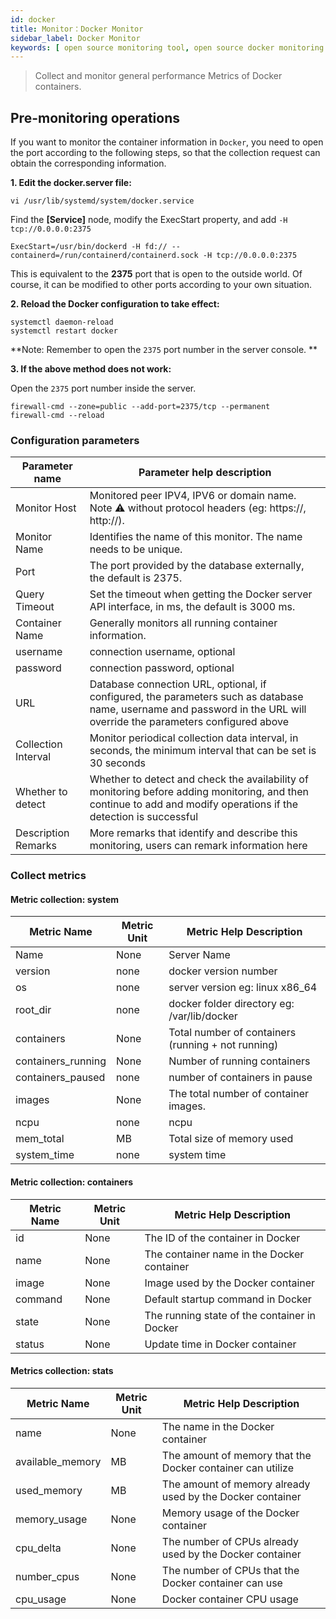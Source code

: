 ```yaml
---
id: docker
title: Monitor：Docker Monitor
sidebar_label: Docker Monitor
keywords: [ open source monitoring tool, open source docker monitoring tool, monitoring docker metrics ]
---
```


> Collect and monitor general performance Metrics of Docker containers.

## Pre-monitoring operations

If you want to monitor the container information in `Docker`, you need to open the port according to the following steps, so that the collection request can obtain the corresponding information.

**1. Edit the docker.server file:**

````shell
vi /usr/lib/systemd/system/docker.service
````

Find the **[Service]** node, modify the ExecStart property, and add `-H tcp://0.0.0.0:2375`

````shell
ExecStart=/usr/bin/dockerd -H fd:// --containerd=/run/containerd/containerd.sock -H tcp://0.0.0.0:2375
````

This is equivalent to the **2375** port that is open to the outside world. Of course, it can be modified to other ports according to your own situation.

**2. Reload the Docker configuration to take effect:**

```shell
systemctl daemon-reload
systemctl restart docker
````

**Note: Remember to open the `2375` port number in the server console. **

**3. If the above method does not work:**

Open the `2375` port number inside the server.

```shell
firewall-cmd --zone=public --add-port=2375/tcp --permanent
firewall-cmd --reload
````

### Configuration parameters

| Parameter name      | Parameter help description                                                                                                                                             |
|---------------------|------------------------------------------------------------------------------------------------------------------------------------------------------------------------|
| Monitor Host        | Monitored peer IPV4, IPV6 or domain name. Note ⚠️ without protocol headers (eg: https://, http://).                                                                    |
| Monitor Name        | Identifies the name of this monitor. The name needs to be unique.                                                                                                      |
| Port                | The port provided by the database externally, the default is 2375.                                                                                                     |
| Query Timeout       | Set the timeout when getting the Docker server API interface, in ms, the default is 3000 ms.                                                                           |
| Container Name      | Generally monitors all running container information.                                                                                                                  |
| username            | connection username, optional                                                                                                                                          |
| password            | connection password, optional                                                                                                                                          |
| URL                 | Database connection URL, optional, if configured, the parameters such as database name, username and password in the URL will override the parameters configured above |
| Collection Interval | Monitor periodical collection data interval, in seconds, the minimum interval that can be set is 30 seconds                                                            |
| Whether to detect   | Whether to detect and check the availability of monitoring before adding monitoring, and then continue to add and modify operations if the detection is successful     |
| Description Remarks | More remarks that identify and describe this monitoring, users can remark information here                                                                             |

### Collect metrics

#### Metric collection: system

| Metric Name        | Metric Unit | Metric Help Description                            |
|--------------------|-------------|----------------------------------------------------|
| Name               | None        | Server Name                                        |
| version            | none        | docker version number                              |
| os                 | none        | server version eg: linux x86_64                    |
| root_dir           | none        | docker folder directory eg: /var/lib/docker        |
| containers         | None        | Total number of containers (running + not running) |
| containers_running | None        | Number of running containers                       |
| containers_paused  | none        | number of containers in pause                      |
| images             | None        | The total number of container images.              |
| ncpu               | none        | ncpu                                               |
| mem_total          | MB          | Total size of memory used                          |
| system_time        | none        | system time                                        |

#### Metric collection: containers

| Metric Name | Metric Unit | Metric Help Description                      |
|-------------|-------------|----------------------------------------------|
| id          | None        | The ID of the container in Docker            |
| name        | None        | The container name in the Docker container   |
| image       | None        | Image used by the Docker container           |
| command     | None        | Default startup command in Docker            |
| state       | None        | The running state of the container in Docker |
| status      | None        | Update time in Docker container              |

#### Metrics collection: stats

| Metric Name      | Metric Unit | Metric Help Description                                    |
|------------------|-------------|------------------------------------------------------------|
| name             | None        | The name in the Docker container                           |
| available_memory | MB          | The amount of memory that the Docker container can utilize |
| used_memory      | MB          | The amount of memory already used by the Docker container  |
| memory_usage     | None        | Memory usage of the Docker container                       |
| cpu_delta        | None        | The number of CPUs already used by the Docker container    |
| number_cpus      | None        | The number of CPUs that the Docker container can use       |
| cpu_usage        | None        | Docker container CPU usage                                 |
